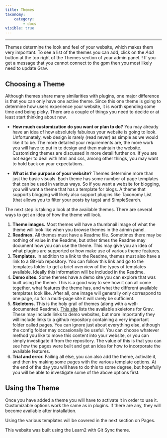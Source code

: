 ```yaml
---
title: Themes
taxonomy:
    category:
        - docs
visible: true
---
```


---
Themes determine the look and feel of your website, which makes them very important. To see a list of the themes you can add, click on the _Add_ button at the top right of the Themes section of your admin panel.
! If you get a message that you cannot connect to the gpm then you most likely need to update Grav.

## Choosing a Theme
Although themes share many similarities with plugins, one major difference is that you can only have one active theme. Since this one theme is going to determine how users experience your website, it is worth spending some time and being picky. There are a couple of things you need to decide or at least start thinking about now.

* **How much customization do you want or plan to do?**
You may already have an idea of how absolutely fabulous your website is going to look. Unfortunately, web design is rarely (read never) as simple as we would like it to be. The more detailed your requirements are, the more work you will have to put in to design and then maintain the website. Customizing themes are discussed in more detail further on. If you are not eager to deal with html and css, among other things, you may want to hold back on your expectations.

* **What is the purpose of your website?** 
Themes determine more than just the basic visuals. Each theme has some number of page templates that can be used in various ways. So if you want a website for blogging, you will want a theme that has a template for blogs. A theme that supports blogging will likely also support plugins like Taxonomy List (that allows you to filter your posts by tags) and SimpleSearch. 

The next step is taking a look at the available themes. There are several ways to get an idea of how the theme will look.
1. **Theme images.** Most themes will have a thumbnail image of what the theme will look like when you browse themes in the admin panel.
2. **Readmes.** All themes must have a Readme file. Sometimes there may be nothing of value in the Readme, but other times the Readme may document how you can use the theme. This may give you an idea of what plugins are supported or how make use of various theme features.
3. **Templates.** In addition to a link to the Readme, themes must also have a link to a GitHub repository. You can follow this link and go to the templates folder to get a brief overview of the types of templates available. Ideally this information will be included in the Readme.
4. **Demo sites.** Some themes have a demo site you can explore that was built using the theme. This is a good way to see how it can all come together, what features the theme has, and what the different available templates look like. After all, one image will generally only correspond to one page, so for a multi-page site it will rarely be sufficient.
5. **Skeletons.** This is the holy grail of themes (along with a well-documented Readme). [This site](https://getgrav.org/downloads/skeletons) lists the available skeletons for Grav. These may include links to demo websites, but more importantly they will include links to a github repository containing a very important folder called pages. You can ignore just about everything else, although the config folder may occasionally be useful. You can choose whatever method you like to move this content into your website, or you can simply investigate it from the repository. The value of this is that you can see how the pages were built and get an idea for how to incorporate the available features.
6. **Trial and error.** Failing all else, you can also add the theme, activate it, and then try making some pages with the various template options. At the end of the day you will have to do this to some degree, but hopefully you will be able to investigate some of the above options first.

## Using the Theme
Once you have added a theme you will have to activate it in order to use it. Customizable options work the same as in plugins. If there are any, they will become available after installation.

Using the various templates will be covered in the next section on Pages.


This website was built using the Learn2 with Git Sync theme.